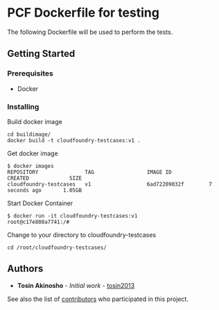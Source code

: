 # PCF Dockerfile for testing

The following Dockerfile will be used to perform the tests.

## Getting Started

### Prerequisites

* Docker

### Installing

Build docker image
```
cd buildimage/
docker build -t cloudfoundry-testcases:v1 .
```

Get docker image

```
$ docker images
REPOSITORY               TAG                 IMAGE ID            CREATED             SIZE
cloudfoundry-testcases   v1                  6ad72209032f        7 seconds ago       1.05GB
```

Start Docker Container
```
$ docker run -it cloudfoundry-testcases:v1
root@c17e808a7741:/#
```

Change to your directory to cloudfoundry-testcases
```
cd /root/cloudfoundry-testcases/
```

## Authors

* **Tosin Akinosho** - *Initial work* - [tosin2013](https://github.com/tosin2013)

See also the list of [contributors](https://github.com/your/project/contributors) who participated in this project.
